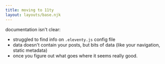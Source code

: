```yaml
---
title: moving to 11ty
layout: layouts/base.njk
---
```


documentation isn't clear:
  - struggled to find info on `.eleventy.js` config file
  - data doesn't contain your posts, but bits of data (like your navigation, static metadata)
  - once you figure out what goes where it seems really good.